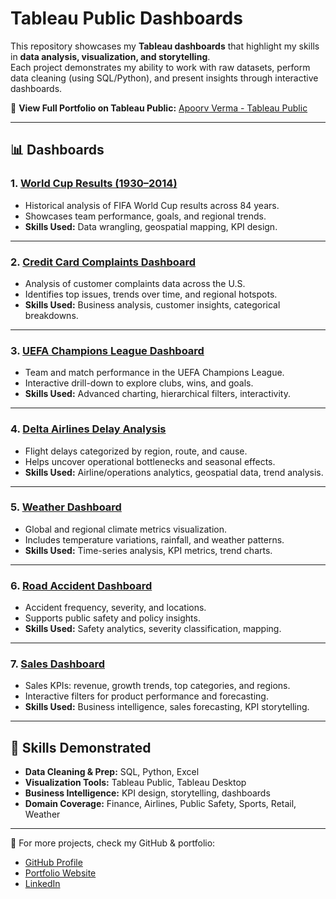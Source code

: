 # Tableau Public Dashboards

This repository showcases my **Tableau dashboards** that highlight my skills in **data analysis, visualization, and storytelling**.  
Each project demonstrates my ability to work with raw datasets, perform data cleaning (using SQL/Python), and present insights through interactive dashboards.

🔗 **View Full Portfolio on Tableau Public:** [Apoorv Verma - Tableau Public](https://public.tableau.com/app/profile/apoorv.verma)

---

## 📊 Dashboards

### 1. [World Cup Results (1930–2014)](https://public.tableau.com/views/WorldCup1930-2014/WorldCupDashboard)
- Historical analysis of FIFA World Cup results across 84 years.
- Showcases team performance, goals, and regional trends.
- **Skills Used:** Data wrangling, geospatial mapping, KPI design.

---

### 2. [Credit Card Complaints Dashboard](https://public.tableau.com/views/CreditCardComplaints/Dashboard)
- Analysis of customer complaints data across the U.S.
- Identifies top issues, trends over time, and regional hotspots.
- **Skills Used:** Business analysis, customer insights, categorical breakdowns.

---

### 3. [UEFA Champions League Dashboard](https://public.tableau.com/views/UEFAChampionsLeague/Dashboard)
- Team and match performance in the UEFA Champions League.
- Interactive drill-down to explore clubs, wins, and goals.
- **Skills Used:** Advanced charting, hierarchical filters, interactivity.

---

### 4. [Delta Airlines Delay Analysis](https://public.tableau.com/views/DeltaAirlinesDelays/Dashboard)
- Flight delays categorized by region, route, and cause.
- Helps uncover operational bottlenecks and seasonal effects.
- **Skills Used:** Airline/operations analytics, geospatial data, trend analysis.

---

### 5. [Weather Dashboard](https://public.tableau.com/views/WeatherDashboard/Dashboard)
- Global and regional climate metrics visualization.
- Includes temperature variations, rainfall, and weather patterns.
- **Skills Used:** Time-series analysis, KPI metrics, trend charts.

---

### 6. [Road Accident Dashboard](https://public.tableau.com/views/RoadAccidents/Dashboard)
- Accident frequency, severity, and locations.
- Supports public safety and policy insights.
- **Skills Used:** Safety analytics, severity classification, mapping.

---

### 7. [Sales Dashboard](https://public.tableau.com/views/SalesDashboard/Dashboard)
- Sales KPIs: revenue, growth trends, top categories, and regions.
- Interactive filters for product performance and forecasting.
- **Skills Used:** Business intelligence, sales forecasting, KPI storytelling.

---

## 🚀 Skills Demonstrated
- **Data Cleaning & Prep:** SQL, Python, Excel  
- **Visualization Tools:** Tableau Public, Tableau Desktop  
- **Business Intelligence:** KPI design, storytelling, dashboards  
- **Domain Coverage:** Finance, Airlines, Public Safety, Sports, Retail, Weather  

---

📌 For more projects, check my GitHub & portfolio:  
- [GitHub Profile](https://github.com/AVerma30)  
- [Portfolio Website](http://apoorvverma.com/)  
- [LinkedIn](https://www.linkedin.com/in/apoorvverma68/)  
